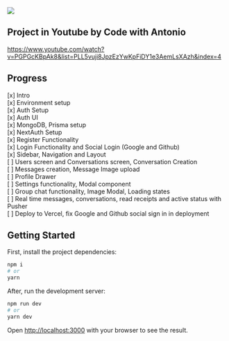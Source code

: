 <img src="https://i.ibb.co/YLqRVX7/Captura-de-Tela-2023-07-26-a-s-19-27-27.png">

## Project in Youtube by Code with Antonio

https://www.youtube.com/watch?v=PGPGcKBpAk8&list=PLL5vuji8JpzEzYwKpFiDY1e3AemLsXAzh&index=4

## Progress

[x] Intro <br>
[x] Environment setup <br>
[x] Auth Setup <br>
[x] Auth UI <br>
[x] MongoDB, Prisma setup <br>
[x] NextAuth Setup <br>
[x] Register Functionality <br>
[x] Login Functionality and Social Login (Google and Github) <br>
[x] Sidebar, Navigation and Layout <br>
[ ] Users screen and Conversations screen, Conversation Creation <br>
[ ] Messages creation, Message Image upload <br>
[ ] Profile Drawer <br>
[ ] Settings functionality, Modal component <br>
[ ] Group chat functionality, Image Modal, Loading states <br>
[ ] Real time messages, conversations, read receipts and active status with Pusher <br>
[ ] Deploy to Vercel, fix Google and Github social sign in in deployment <br>

## Getting Started

First, install the project dependencies:

```bash
npm i
# or
yarn
```

After, run the development server:

```bash
npm run dev
# or
yarn dev
```

Open [http://localhost:3000](http://localhost:3000) with your browser to see the result.
